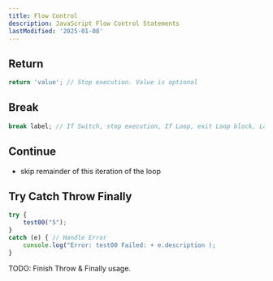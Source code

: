 ```yaml
---
title: Flow Control
description: JavaScript Flow Control Statements
lastModified: '2025-01-08'
---
```


## Return

```js
return 'value'; // Stop execution. Value is optional
```

## Break

```js
break label; // If Switch, stop execution, If Loop, exit Loop block, Label optional
```

## Continue

- skip remainder of this iteration of the loop

## Try Catch Throw Finally

```js
try {
    test00("5");
}
catch (e) { // Handle Error
    console.log("Error: test00 Failed: + e.description );
}
```

TODO: Finish Throw & Finally usage.
